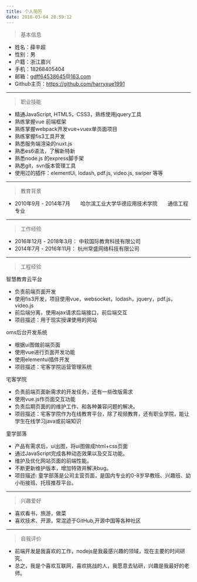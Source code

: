 ```yaml
---
title: 个人简历
date: 2018-03-04 20:59:12
---
```

> 基本信息

- 姓名：薛辛超
- 性别：男
- 户籍：浙江嘉兴
- 手机：18268405404
- 邮箱：gdff64538645@163.com
- Github主页：https://github.com/harryxue1991

***

> 职业技能

- 精通JavaScript, HTML5，CSS3，熟练使用jquery工具
- 熟练掌握vue 前端框架
- 熟练掌握webpack开发vue+vuex单页面项目
- 熟练掌握fis3工具开发
- 熟悉服务端渲染的nuxt.js
- 熟悉es6语法，了解新特新
- 熟悉node.js 的express脚手架
- 熟悉git，svn版本管理工具
- 使用过的插件：elementUi, lodash, pdf.js, video.js, swiper 等等

***

> 教育背景

- 2010年9月 - 2014年7月　　哈尔滨工业大学华德应用技术学院　　通信工程专业

***

> 工作经验

- 2016年12月 - 2018年3月： 中软国际教育科技有限公司
- 2014年7月 - 2016年11月： 杭州常盛网络科技有限公司

***

> 工程经验

 智慧教育云平台
- 负责前端页面开发
- 使用fis3开发，项目使用vue，websocket，lodash，jquery，pdf.js，video.js
- 前后端分离，使用ajax请求后端接口，前后端交互
- 项目描述：用于现实授课使用的网站

 oms后台开发系统
- 根据ui图做前端页面
- 使用vue进行页面开发功能
- 使用elementui插件开发
- 项目描述：宅客学院运营管理系统

 宅客学院
- 负责前端页面新需求的开发任务，还有一些改版需求
- 使用vue.js作页面交互功能
- 负责后期页面的的维护工作、和各种兼容问题的解决。
- 项目描述：宅客学院作为在线教育平台，除了视频教育，还有职业学院，能让学生在线学习java或前端知识

 童学部落
- 产品有需求后，ui出图，将ui图做成html+css页面
- 通过JavaScript完成各种动态效果以及交互功能。
- 维护及优化网站页面的前端性能。
- 不断更新维护版本，增加特效并解决bug。
- 项目描述: 童学部落是公司主营页面，是国内专业的0-8岁早教班、兴趣班、幼小衔接班、托班推荐平台。

***

> 兴趣爱好

- 喜欢看书，旅游，做菜
- 喜欢技术、开源，常混迹于GitHub,开源中国等各种社区

***

> 自我评价

- 前端开发是我喜欢的工作，nodejs是我最感兴趣的领域，现在主要的时间研究。
- 总之，我是个喜欢互联网，喜欢挑战的人，我愿意去钻研，兴趣是我最好的老师。